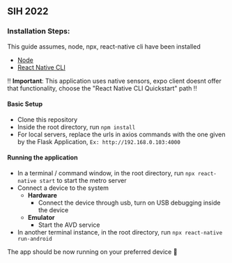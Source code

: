 ## SIH 2022

### Installation Steps:

This guide assumes, node, npx, react-native cli have been installed

- [Node](https://nodejs.org/en/download/)
- [React Native CLI](https://reactnative.dev/docs/environment-setup)

:bangbang: **Important**: This application uses native sensors, expo client doesnt offer that functionality, choose the "React Native CLI Quickstart" path :bangbang:

#### Basic Setup

- Clone this repository
- Inside the root directory, run `npm install`
- For local servers, replace the urls in axios commands with the one given by the Flask Application, `Ex: http://192.168.0.103:4000`

#### Running the application

- In a terminal / command window, in the root directory, run `npx react-native start` to start the metro server
- Connect a device to the system
  - **Hardware**
    - Connect the device through usb, turn on USB debugging inside the device
  - **Emulator**
    - Start the AVD service
- In another terminal instance, in the root directory, run `npx react-native run-android`

The app should be now running on your preferred device :tada:
